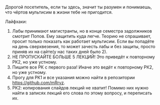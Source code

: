 Дорогой посетитель, если ты здесь, значит ты разумен и понимаешь, что чёртов мультисим в жизни тебе не пригодится.

Лайфхаки:
1. Лабы принимают магистранты, но в конце семестра задолжников смотрит Попов. Ему защитить куда легче. Теорию не спрашивает, просит только показать как работает мультисим. Если вы попадёте на день сверхвезения, то может зачесть лабы и без защиты, просто приняв их на сайте(у нас таких дней было 2).
2. НЕ ПРОПУСКАЙТЕ БОЛЬШЕ 5 ЛЕКЦИЙ! Это приведёт к повторному РК2, но уже устному.
3. Пишите все РК с первого раза! Иначе это ведёт к повторному РК2, но уже устному.
4. Прогу для РК1 и все указания можно найти в репозитории https://github.com/mRrvz.
5. РК2: копирования слайдов лекций не хватит! Помимо них нужно найти в записях лекций его слова по этому вопросу, и переписать их.
